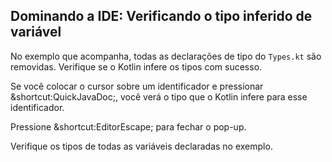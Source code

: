 ## Dominando a IDE: Verificando o tipo inferido de variável

No exemplo que acompanha, todas as declarações de tipo do `Types.kt` são removidas. Verifique se o Kotlin infere os tipos com sucesso.

Se você colocar o cursor sobre um identificador e pressionar <span class="shortcut">&shortcut:QuickJavaDoc;</span>, você verá o tipo que o Kotlin infere para esse identificador.

Pressione <span class="shortcut">&shortcut:EditorEscape;</span> para fechar o pop-up.

Verifique os tipos de todas as variáveis declaradas no exemplo.